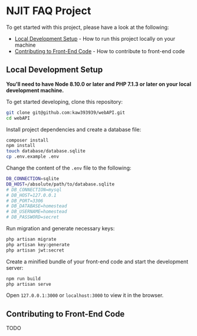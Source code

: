 # NJIT FAQ Project

To get started with this project, please have a look at the following:

-   [Local Development Setup](#local-development-setup) - How to run this project locally on your machine
-   [Contributing to Front-End Code](#contributing-to-front-end-code) - How to contribute to front-end code

## Local Development Setup

**You'll need to have Node 8.10.0 or later and PHP 7.1.3 or later on your local development machine.**

To get started developing, clone this repository:

```sh
git clone git@github.com:kaw393939/webAPI.git
cd webAPI
```

Install project dependencies and create a database file:

```sh
composer install
npm install
touch database/database.sqlite
cp .env.example .env
```

Change the content of the `.env` file to the following:

```sh
DB_CONNECTION=sqlite
DB_HOST=/absolute/path/to/database.sqlite
# DB_CONNECTION=mysql
# DB_HOST=127.0.0.1
# DB_PORT=3306
# DB_DATABASE=homestead
# DB_USERNAME=homestead
# DB_PASSWORD=secret
```

Run migration and generate necessary keys:

```sh
php artisan migrate
php artisan key:generate
php artisan jwt:secret
```

Create a minified bundle of your front-end code and start the development server:

```sh
npm run build
php artisan serve
```

Open `127.0.0.1:3000` or `localhost:3000` to view it in the browser.

## Contributing to Front-End Code

TODO
